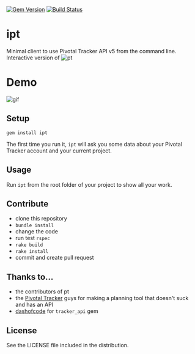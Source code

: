 [![Gem Version](https://badge.fury.io/rb/pt.svg)](https://badge.fury.io/rb/pt)
[![Build Status](https://travis-ci.org/drselump14/ipt.svg?branch=master)](https://travis-ci.org/drselump14/ipt)

# ipt

Minimal client to use Pivotal Tracker API v5 from the command line.
Interactive version of ![pt](https://github.com/raul/pt)

# Demo
![gif](https://www.dropbox.com/s/whob1i5nocyk7hq/ipt.gif?raw=1)

## Setup

    gem install ipt

The first time you run it, `ipt` will ask you some data about your Pivotal Tracker account and your current project.

## Usage

Run `ipt` from the root folder of your project to show all your work.

## Contribute
- clone this repository
- `bundle install`
- change the code
- run test `rspec`
- `rake build`
- `rake install`
- commit and create pull request

## Thanks to...
- the contributors of pt
- the [Pivotal Tracker](https://www.pivotaltracker.com) guys for making a planning tool that doesn't suck and has an API
- [dashofcode](http://github.com/dashofcode) for `tracker_api` gem

## License
See the LICENSE file included in the distribution.
